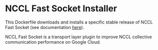 # NCCL Fast Socket Installer

This Dockerfile downloads and installs a specific stable release of NCCL Fast
Socket (see documentation [here](https://github.com/google/nccl-fastsocket)).

NCCL Fast Socket is a transport layer plugin to improve NCCL collective
communication performance on Google Cloud.
